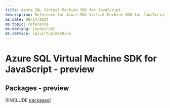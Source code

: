 ```yaml
---
title: Azure SQL Virtual Machine SDK for JavaScript
description: Reference for Azure SQL Virtual Machine SDK for JavaScript
ms.date: 09/24/2024
ms.topic: reference
ms.devlang: javascript
ms.service: sqlvirtualmachine
---
```

# Azure SQL Virtual Machine SDK for JavaScript - preview
## Packages - preview
[!INCLUDE [packages](sql-virtual-machine-index.md)]